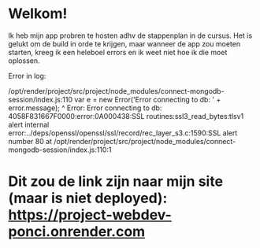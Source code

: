 # Welkom!

Ik heb mijn app probren te hosten adhv de stappenplan in de cursus. Het is gelukt om de build in orde te krijgen,
maar wanneer de app zou moeten starten, kreeg ik een heleboel errors en ik weet niet hoe ik die moet oplossen.

Error in log:

/opt/render/project/src/project/node_modules/connect-mongodb-session/index.js:110
        var e = new Error('Error connecting to db: ' + error.message);
                ^
Error: Error connecting to db: 4058F831667F0000:error:0A000438:SSL routines:ssl3_read_bytes:tlsv1 alert internal error:../deps/openssl/openssl/ssl/record/rec_layer_s3.c:1590:SSL alert number 80
    at /opt/render/project/src/project/node_modules/connect-mongodb-session/index.js:110:1

# Dit zou de link zijn naar mijn site (maar is niet deployed): https://project-webdev-ponci.onrender.com